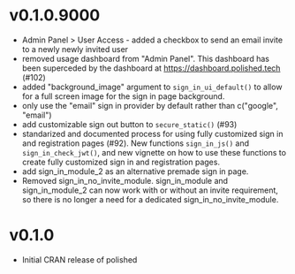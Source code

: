 # v0.1.0.9000

- Admin Panel > User Access - added a checkbox to send an email invite to a newly newly invited user 
- removed usage dashboard from "Admin Panel".  This dashboard has been superceded by the dashboard at
https://dashboard.polished.tech (#102)
- added "background_image" argument to `sign_in_ui_default()` to allow for a full screen image for the sign in page background. 
- only use the "email" sign in provider by default rather than c("google", "email")
- add customizable sign out button to `secure_static()` (#93)
- standarized and documented process for using fully customized sign in and registration pages (#92).  New functions `sign_in_js()` and `sign_in_check_jwt()`, and new vignette on how to use these functions to create fully customized sign in and registration pages.
- add sign_in_module_2 as an alternative premade sign in page.
- Removed sign_in_no_invite_module.  sign_in_module and sign_in_module_2 can now work with or without an invite requirement, so there is no longer a need for a dedicated sign_in_no_invite_module.


# v0.1.0

- Initial CRAN release of polished
